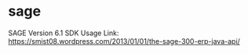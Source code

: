 # sage
SAGE Version 6.1 SDK Usage 
Link: https://smist08.wordpress.com/2013/01/01/the-sage-300-erp-java-api/
